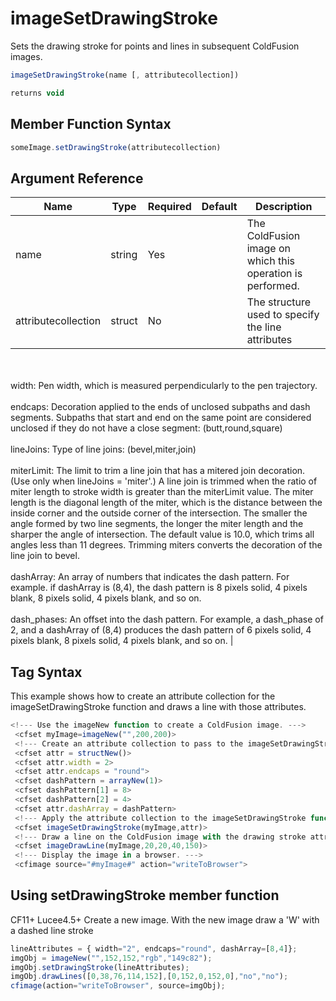 # imageSetDrawingStroke

 Sets the drawing stroke for points and lines in subsequent ColdFusion images.

```javascript
imageSetDrawingStroke(name [, attributecollection])
```

```javascript
returns void
```

## Member Function Syntax

```javascript
someImage.setDrawingStroke(attributecollection)
```

## Argument Reference

| Name | Type | Required | Default | Description |
| --- | --- | --- | --- | --- |
| name | string | Yes |  | The ColdFusion image on which this operation is performed. |
| attributecollection | struct | No |  | The structure used to specify the line attributes<br /><br />width: Pen width, which is measured perpendicularly to the pen trajectory.<br /><br />endcaps: Decoration applied to the ends of unclosed subpaths and dash segments. Subpaths that start and end on the same point are considered unclosed if they do not have a close segment: (butt,round,square)<br /><br />lineJoins: Type of line joins: (bevel,miter,join)<br /><br />miterLimit: The limit to trim a line join that has a mitered join decoration. (Use only when lineJoins = 'miter'.) A line join is trimmed when the ratio of miter length to stroke width is greater than the miterLimit value. The miter length is the diagonal length of the miter, which is the distance between the inside corner and the outside corner of the intersection. The smaller the angle formed by two line segments, the longer the miter length and the sharper the angle of intersection. The default value is 10.0, which trims all angles less than 11 degrees. Trimming miters converts the decoration of the line join to bevel.<br /><br />dashArray: An array of numbers that indicates the dash pattern. For example. if dashArray is (8,4), the dash pattern is 8 pixels solid, 4 pixels blank, 8 pixels solid, 4 pixels blank, and so on.<br /><br />dash_phases: An offset into the dash pattern. For example, a dash_phase of 2, and a dashArray of (8,4) produces the dash pattern of 6 pixels solid, 4 pixels blank, 8 pixels solid, 4 pixels blank, and so on. |

## Tag Syntax

This example shows how to create an attribute collection for the imageSetDrawingStroke function and draws a line with those attributes.

```javascript
<!--- Use the imageNew function to create a ColdFusion image. ---> 
 <cfset myImage=imageNew("",200,200)> 
 <!--- Create an attribute collection to pass to the imageSetDrawingStroke function. Create a stroke that is 10-pixels wide, has round endcaps, and has a dash pattern of (8,4). ---> 
 <cfset attr = structNew()> 
 <cfset attr.width = 2> 
 <cfset attr.endcaps = "round"> 
 <cfset dashPattern = arrayNew(1)> 
 <cfset dashPattern[1] = 8> 
 <cfset dashPattern[2] = 4> 
 <cfset attr.dashArray = dashPattern> 
 <!--- Apply the attribute collection to the imageSetDrawingStroke function for the image. ---> 
 <cfset imageSetDrawingStroke(myImage,attr)> 
 <!--- Draw a line on the ColdFusion image with the drawing stroke attributes. ---> 
 <cfset imageDrawLine(myImage,20,20,40,150)> 
 <!--- Display the image in a browser. ---> 
 <cfimage source="#myImage#" action="writeToBrowser">
```

## Using setDrawingStroke member function

CF11+ Lucee4.5+ Create a new image. With the new image draw a 'W' with a dashed line stroke

```javascript
lineAttributes = { width="2", endcaps="round", dashArray=[8,4]};
imgObj = imageNew("",152,152,"rgb","149c82");
imgObj.setDrawingStroke(lineAttributes);
imgObj.drawLines([0,38,76,114,152],[0,152,0,152,0],"no","no");
cfimage(action="writeToBrowser", source=imgObj);
```
